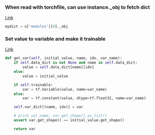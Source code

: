 

### When read with torchfile, can use instance._obj to fetch dict
[Link](https://github.com/bshillingford/python-torchfile/blob/master/torchfile.py#L107)

```python
mydict = o['modules'][0]._obj
```

### Set value to variable and make it trainable
[Link](https://github.com/machrisaa/tensorflow-vgg/blob/master/vgg19_trainable.py#L135)

```python
def get_var(self, initial_value, name, idx, var_name):
    if self.data_dict is not None and name in self.data_dict:
        value = self.data_dict[name][idx]
    else:
        value = initial_value

    if self.trainable:
        var = tf.Variable(value, name=var_name)
    else:
        var = tf.constant(value, dtype=tf.float32, name=var_name)

    self.var_dict[(name, idx)] = var

    # print var_name, var.get_shape().as_list()
    assert var.get_shape() == initial_value.get_shape()

    return var
```


